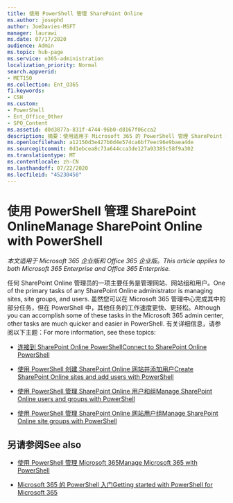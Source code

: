 ```yaml
---
title: 使用 PowerShell 管理 SharePoint Online
ms.author: josephd
author: JoeDavies-MSFT
manager: laurawi
ms.date: 07/17/2020
audience: Admin
ms.topic: hub-page
ms.service: o365-administration
localization_priority: Normal
search.appverid:
- MET150
ms.collection: Ent_O365
f1.keywords:
- CSH
ms.custom:
- PowerShell
- Ent_Office_Other
- SPO_Content
ms.assetid: d0d3877a-831f-4744-96b0-d8167f06cca2
description: 摘要：使用适用于 Microsoft 365 的 PowerShell 管理 SharePoint Online 用户、组和网站用户组。
ms.openlocfilehash: a12150d3e427b0d4e574ca6bf7eec96e9baea4de
ms.sourcegitcommit: 0d1ebcea8c73a644cca3de127a93385c58f9a302
ms.translationtype: MT
ms.contentlocale: zh-CN
ms.lasthandoff: 07/22/2020
ms.locfileid: "45230458"
---
```

# <a name="manage-sharepoint-online-with-powershell"></a><span data-ttu-id="5d485-103">使用 PowerShell 管理 SharePoint Online</span><span class="sxs-lookup"><span data-stu-id="5d485-103">Manage SharePoint Online with PowerShell</span></span>

<span data-ttu-id="5d485-104">*本文适用于 Microsoft 365 企业版和 Office 365 企业版。*</span><span class="sxs-lookup"><span data-stu-id="5d485-104">*This article applies to both Microsoft 365 Enterprise and Office 365 Enterprise.*</span></span>

<span data-ttu-id="5d485-105">任何 SharePoint Online 管理员的一项主要任务是管理网站、网站组和用户。</span><span class="sxs-lookup"><span data-stu-id="5d485-105">One of the primary tasks of any SharePoint Online administrator is managing sites, site groups, and users.</span></span> <span data-ttu-id="5d485-106">虽然您可以在 Microsoft 365 管理中心完成其中的部分任务，但在 PowerShell 中，其他任务的工作速度更快、更轻松。</span><span class="sxs-lookup"><span data-stu-id="5d485-106">Although you can accomplish some of these tasks in the Microsoft 365 admin center, other tasks are much quicker and easier in PowerShell.</span></span> <span data-ttu-id="5d485-107">有关详细信息，请参阅以下主题：</span><span class="sxs-lookup"><span data-stu-id="5d485-107">For more information, see these topics:</span></span>

- [<span data-ttu-id="5d485-108">连接到 SharePoint Online PowerShell</span><span class="sxs-lookup"><span data-stu-id="5d485-108">Connect to SharePoint Online PowerShell</span></span>](https://docs.microsoft.com/powershell/sharepoint/sharepoint-online/connect-sharepoint-online?view=sharepoint-ps)
  
- [<span data-ttu-id="5d485-109">使用 PowerShell 创建 SharePoint Online 网站并添加用户</span><span class="sxs-lookup"><span data-stu-id="5d485-109">Create SharePoint Online sites and add users with PowerShell</span></span>](create-sharepoint-sites-and-add-users-with-powershell.md)
    
- [<span data-ttu-id="5d485-110">使用 PowerShell 管理 SharePoint Online 用户和组</span><span class="sxs-lookup"><span data-stu-id="5d485-110">Manage SharePoint Online users and groups with PowerShell</span></span>](manage-sharepoint-users-and-groups-with-powershell.md)
    
- [<span data-ttu-id="5d485-111">使用 PowerShell 管理 SharePoint Online 网站用户组</span><span class="sxs-lookup"><span data-stu-id="5d485-111">Manage SharePoint Online site groups with PowerShell</span></span>](manage-sharepoint-site-groups-with-powershell.md)
    
## <a name="see-also"></a><span data-ttu-id="5d485-112">另请参阅</span><span class="sxs-lookup"><span data-stu-id="5d485-112">See also</span></span>

- [<span data-ttu-id="5d485-113">使用 PowerShell 管理 Microsoft 365</span><span class="sxs-lookup"><span data-stu-id="5d485-113">Manage Microsoft 365 with PowerShell</span></span>](manage-office-365-with-office-365-powershell.md)

- [<span data-ttu-id="5d485-114">Microsoft 365 的 PowerShell 入门</span><span class="sxs-lookup"><span data-stu-id="5d485-114">Getting started with PowerShell for Microsoft 365</span></span>](getting-started-with-office-365-powershell.md)
